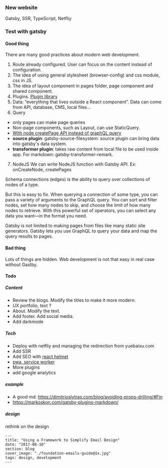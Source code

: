 ### New website

Gatsby, SSR, TypeScript, Netfliy

### Test with gatsby

#### Good thing

There are many good practices about modern web development.

1. Route already configured. User can focus on the content instead of configuration.
2. The idea of using general stylesheet (browser-config) and css module, css in JS.
3. The idea of layout component in pages folder, page component and shared component.
4. Plugins. [Plugin library](https://www.gatsbyjs.org/plugins/)
5. Data: “everything that lives outside a React component”. Data can come from API, database, CMS, local files...
6. Query

- only pages can make page queries
- Non-page components, such as Layout, can use StaticQuery.
- [With node createPage API instead of graphQL query](https://www.gatsbyjs.org/docs/using-gatsby-without-graphql/)
- **source plugin**: gatsby-source-filesystem: source plugin can bring data into gatsby's data system.
- **transformer plugin**: takes raw content from local file to be used inside app. For markdown: gatsby-transformer-remark.

7. NodeJS
   We can write NodeJS function with Gatsby API.
   Ex: onCreateNode, createPages

Schema connections (edges) is the ability to query over collections of nodes of a type.

But this is easy to fix. When querying a connection of some type, you can pass a variety of arguments to the GraphQL query. You can sort and filter nodes, set how many nodes to skip, and choose the limit of how many nodes to retrieve. With this powerful set of operators, you can select any data you want—in the format you need.

Gatsby is not limited to making pages from files like many static site generators. Gatsby lets you use GraphQL to query your data and map the query results to pages.

#### Bad thing

Lots of things are hidden. Web development is not that easy in real case without Gastby.

#### Todo

##### Content

- Review the blogs. Modify the titles to make it more modern.
- UX portfolio, text ?
- About. Modify the text.
- Add footer. Add social media.
- Add darkmode

##### Tech

- Deploy with netfliy and managing the redirection from yuebaixu.com
- Add SSR
- Add SEO with [react helmet](https://www.gatsbyjs.org/tutorial/part-eight/#-using-react-helmet-and-gatsby-plugin-react-helmet)
- [pwa, service worker](https://www.gatsbyjs.org/tutorial/part-eight/#-using-react-helmet-and-gatsby-plugin-react-helmet)
- More plugins
- add google analytics

##### example

- A good md: https://dimitrioslytras.com/blog/avoiding-props-drilling/#Fin
- https://markoskon.com/gatsby-plugins-markdown/

##### design

rethink on the design

```
---
title: "Using a Framework to Simplify Email Design"
date: "2017-08-10"
section: blog
cover_image: "./foundation-emails-guide@1x.jpg"
tags: design, development
---
```
